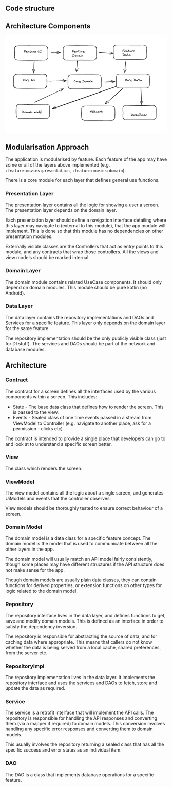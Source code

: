 ## Code structure

## Architecture Components

![module dependency graph](module-dependencies.png)

## Modularisation Approach

The application is modularised by feature. Each feature of the app may have some or all of
the layers above implemented (e.g. `:feature:movies:presentation`, `:feature:movies:domain`).

There is a core module for each layer that defines general use functions.

### Presentation Layer

The presentation layer contains all the logic for showing a user a screen. The presentation layer
depends on the domain layer.

Each presentation layer should define a navigation interface detailing where this layer may navigate
to (external to this module), that the app module will implement. This is done so that this module
has no dependencies on other presentation modules.

Externally visible classes are the Controllers that act as entry points to this module, and any
contracts that wrap those controllers. All the views and view models should be marked internal.

### Domain Layer

The domain module contains related UseCase components. It should only depend on domain modules.
This module should be pure kotlin (no Android).

### Data Layer

The data layer contains the repository implementations and DAOs and Services for a specific feature.
This layer only depends on the domain layer for the same feature.

The repository implementation should be the only publicly visible class (just for DI stuff). The
services and DAOs should be part of the network and database modules.

## Architecture

### Contract

The contract for a screen defines all the interfaces used by the various components within a screen.
This includes:

- State - The base data class that defines how to render the screen. This is passed to the view.
- Events - Sealed class of one time events passed in a stream from ViewModel to Controller (e.g.
  navigate to another place, ask for a permission - clicks etc)

The contract is intended to provide a single place that developers can go to and look at to
understand a specific screen better.

### View

The class which renders the screen.

### ViewModel

The view model contains all the logic about a single screen, and generates UiModels and events that
the controller observes.

View models should be thoroughly tested to ensure correct behaviour of a screen.

### Domain Model

The domain model is a data class for a specific feature concept. The
domain model is the model that is used to communicate between all the other layers in the app.

The domain model will usually match an API model fairly consistently, though some places may have
different structures if the API structure does not make sense for the app.

Though domain models are usually plain data classes, they can contain functions for derived
properties, or extension functions on other types for logic related to the domain model.

### Repository

The repository interface lives in the data layer, and defines functions to get, save and modify
domain models. This is defined as an interface in order to satisfy the dependency inversion.

The repository is responsible for abstracting the source of data, and for caching data where
appropriate. This means that callers do not know whether the data is being served from a local
cache, shared preferences, from the server etc.

### RepositoryImpl

The repository implementation lives in the data layer. It implements the repository interface and
uses the services and DAOs to fetch, store and update the data as required.

### Service

The service is a retrofit interface that will implement the API calls. The repository is responsible
for handling the API responses and converting them (via a mapper if required) to domain models.
This conversion involves handling any specific error responses and converting them to domain models.

This usually involves the repository returning a sealed class that has all the specific success and
error states as an individual item.

### DAO

The DAO is a class that implements database operations for a specific feature.

